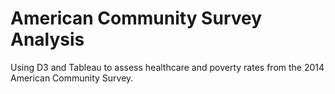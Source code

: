# American Community Survey Analysis
Using D3 and Tableau to assess healthcare and poverty rates from the 2014 American Community Survey. 
